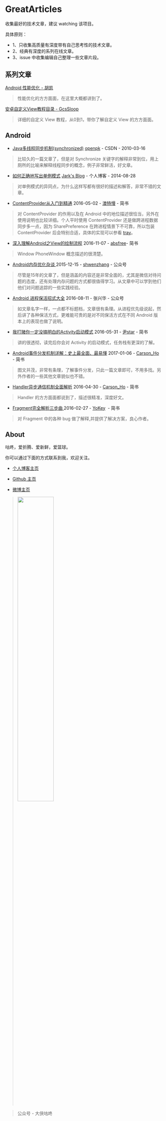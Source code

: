 # **GreatArticles**

收集最好的技术文章，建议 watching 该项目。

具体原则：

* 1、只收集高质量有深度带有自己思考性的技术文章。
* 2、经典有深度的系列在线文章。
* 3、issue 中收集编辑自己整理一些文章片段。

## 系列文章
[Android 性能优化 - 胡凯](http://hukai.me/blog/categories/android-performance/)
> 性能优化的方方面面，在这里大概都讲到了。

[安卓自定义View教程目录 - GcsSloop](http://www.gcssloop.com/customview/CustomViewIndex)
> 详细的自定义 View 教程，从0到1，带你了解自定义 View 的方方面面。 

## Android 

- [Java多线程同步机制(synchronized)](http://blog.csdn.net/openpk/article/details/5383873)    [openpk](http://my.csdn.net/openpk) - CSDN - 2010-03-16

> 比较久的一篇文章了，但是对 Synchronize 关键字的解释非常到位，用上厕所的比喻来解释线程同步的概念，例子非常鲜活，好文章。

- [如何正确地写出单例模式](http://wuchong.me/blog/2014/08/28/how-to-correctly-write-singleton-pattern/)    [Jark's Blog](http://wuchong.me/) - 个人博客 - 2014-08-28

> 对单例模式的异同点，为什么这样写都有很好的描述和解答，非常不错的文章。

- [ContentProvider从入门到精通](http://www.jianshu.com/p/f5ec75a9cfea) 2016-05-02 - [澳特慢]([http://pengtao.me](http://pengtao.me/)) - 简书

> 对 ContentProvider 的作用以及在 Android 中的地位描述很恰当，另外在使用说明也比较详细。个人平时使用 ContentProvider 还是做跨进程数据同步多一点，因为 SharePreference 在跨进程情景下不可靠，所以包装 ContentProvider 后会特别合适，具体的实现可以参看 [tray](https://github.com/grandcentrix/tray)。

- [深入理解Android之View的绘制流程](http://www.jianshu.com/p/060b5f68da79) 2016-11-07 - [absfree](http://www.jianshu.com/u/640ce09fd6ec)- 简书

> Window  PhoneWindow 概念描述的很清楚。

- [Android内存优化杂谈 ](https://mp.weixin.qq.com/s/Z7oMv0IgKWNkhLon_hFakg)  2015-12-15 -  [shwenzhang](https://github.com/shwenzhang) - 公众号

> 尽管是15年的文章了，但是涵盖的内容还是非常全面的，尤其是微信对待问题的态度，还有处理内存问题的方式都很值得学习。从文章中可以学到他们他们对问题追踪的一些实践经验。

- [Android 进程保活招式大全](https://mp.weixin.qq.com/s/OXiFQNTyCHpqSP6B9HOiHw) 2016-08-11 - 张兴华 - 公众号

> 如文章名字一样，一点都不标题档，文章很有条理。从进程优先级说起，然后讲了各种保活方式，更难能可贵的是对不同保活方式在不同 Android 版本上的表现也做了说明。

* [我打赌你一定没搞明白的Activity启动模式](http://www.jianshu.com/p/2a9fcf3c11e4) 2016-05-31 - [尹star](http://www.jianshu.com/u/bd3befbe51d0) - 简书
> 讲的很透彻，读完后你会对 Activity 的启动模式，任务栈有更深的了解。

* [Android事件分发机制详解：史上最全面、最易懂](http://www.jianshu.com/p/38015afcdb58)  2017-01-06 - [Carson_Ho](http://www.jianshu.com/u/383970bef0a0) - 简书
> 图文并茂，非常有条理，了解事件分发，只此一篇文章即可，不用多找。另外作者的一些其他文章貌似也不错。

* [Handler异步通信机制全面解析](http://www.jianshu.com/p/9fe944ee02f7) 2016-04-30 - [Carson_Ho](http://www.jianshu.com/u/383970bef0a0) - 简书
> Handler 的方方面面都说到了，描述很精准，深度好文。     

* [Fragment完全解析三步曲 ](http://www.jianshu.com/p/d9143a92ad94) 2016-02-27 - [YoKey](https://github.com/YoKeyword)  - 简书
> 对 Fragment 中的各种 bug 做了解释,并提供了解决方案，良心作者。

## About 
咕咚，爱折腾、爱新鲜，爱篮球。

你可以通过下面的方式联系到我，欢迎关注。

* [个人博客主页](http://gudong.name/)

* [Github 主页](https://github.com/maoruibin)

* [微博主页](http://weibo.com/u/1874136301)

> <img src="http://7xr9gx.com1.z0.glb.clouddn.com/qrcode_for_gh_58ac6be237a4_430.jpg" style="width: 50%;">

> 公众号 - 大侠咕咚




